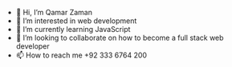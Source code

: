 - 👋 Hi, I’m Qamar Zaman 
- 👀 I’m interested in web development 
- 🌱 I’m currently learning JavaScript 
- 💞️ I’m looking to collaborate on how to become a full stack web developer 
- 📫 How to reach me +92 333 6764 200

<!---
qamsum2020/qamsum2020 is a ✨ special ✨ repository because its `README.md` (this file) appears on your GitHub profile.
You can click the Preview link to take a look at your changes.
--->
